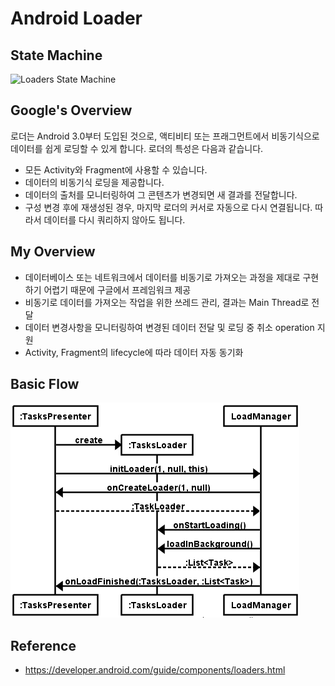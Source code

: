 # Android Loader

## State Machine

![Loaders State Machine](http://i.stack.imgur.com/7tGUY.png)

## Google's Overview

로더는 Android 3.0부터 도입된 것으로, 액티비티 또는 프래그먼트에서 비동기식으로 데이터를 쉽게 로딩할 수 있게 합니다. 로더의 특성은 다음과 같습니다.

  - 모든 Activity와 Fragment에 사용할 수 있습니다.
  - 데이터의 비동기식 로딩을 제공합니다.
  - 데이터의 출처를 모니터링하여 그 콘텐츠가 변경되면 새 결과를 전달합니다.
  - 구성 변경 후에 재생성된 경우, 마지막 로더의 커서로 자동으로 다시 연결됩니다. 따라서 데이터를 다시 쿼리하지 않아도 됩니다.

## My Overview

- 데이터베이스 또는 네트워크에서 데이터를 비동기로 가져오는 과정을 제대로 구현하기 어렵기 때문에 구글에서 프레임워크 제공
- 비동기로 데이터를 가져오는 작업을 위한 쓰레드 관리, 결과는 Main Thread로 전달
- 데이터 변경사항을 모니터링하여 변경된 데이터 전달 및 로딩 중 취소 operation 지원
- Activity, Fragment의 lifecycle에 따라 데이터 자동 동기화

## Basic Flow

![](images/mvp-loaders.png)

## Reference

- https://developer.android.com/guide/components/loaders.html
